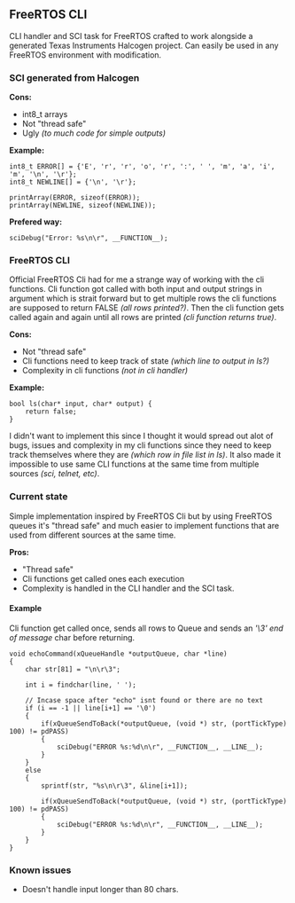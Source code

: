 ## FreeRTOS CLI

CLI handler and SCI task for FreeRTOS crafted to work alongside a generated Texas Instruments Halcogen project. Can easily be used in any FreeRTOS environment with modification.


### SCI generated from Halcogen

__Cons:__

- int8_t arrays
- Not "thread safe"
- Ugly _(to much code for simple outputs)_

__Example:__

    int8_t ERROR[] = {'E', 'r', 'r', 'o', 'r', ':', ' ', 'm', 'a', 'i', 'm', '\n', '\r'};
    int8_t NEWLINE[] = {'\n', '\r'};

    printArray(ERROR, sizeof(ERROR));
    printArray(NEWLINE, sizeof(NEWLINE));

__Prefered way:__

    sciDebug("Error: %s\n\r", __FUNCTION__); 

### FreeRTOS CLI

Official FreeRTOS Cli had for me a strange way of working with the cli functions. Cli function got called with both input and output strings in argument which is strait forward but to get multiple rows the cli functions are supposed to return FALSE _(all rows printed?)_. Then the cli function gets called again and again until all rows are printed _(cli function returns true)_. 

__Cons:__

- Not "thread safe"
- Cli functions need to keep track of state _(which line to output in ls?)_
- Complexity in cli functions _(not in cli handler)_

__Example:__

    bool ls(char* input, char* output) {
    	return false;
    }

I didn't want to implement this since I thought it would spread out alot of bugs, issues and complexity in my cli functions since they need to keep track themselves where they are _(which row in file list in ls)_. It also made it impossible to use same CLI functions at the same time from multiple sources _(sci, telnet, etc)_.

### Current state

Simple implementation inspired by FreeRTOS Cli but by using FreeRTOS queues it's "thread safe" and much easier to implement functions that are used from different sources at the same time.

__Pros:__
- "Thread safe"
- Cli functions get called ones each execution
- Complexity is handled in the CLI handler and the SCI task.

#### Example

Cli function get called once, sends all rows to Queue and sends an _'\3' end of message_ char before returning.

    void echoCommand(xQueueHandle *outputQueue, char *line)
    {
		char str[81] = "\n\r\3";
	
		int i = findchar(line, ' ');
	
		// Incase space after "echo" isnt found or there are no text
		if (i == -1 || line[i+1] == '\0')
		{
			if(xQueueSendToBack(*outputQueue, (void *) str, (portTickType) 100) != pdPASS)
			{
				sciDebug("ERROR %s:%d\n\r", __FUNCTION__, __LINE__);
			}
		}
		else
		{
			sprintf(str, "%s\n\r\3", &line[i+1]);
	
			if(xQueueSendToBack(*outputQueue, (void *) str, (portTickType) 100) != pdPASS)
			{
				sciDebug("ERROR %s:%d\n\r", __FUNCTION__, __LINE__);
			}
		}
	}

### Known issues

- Doesn't handle input longer than 80 chars.